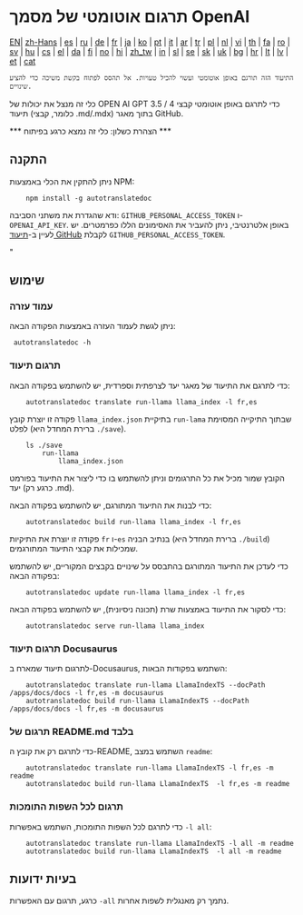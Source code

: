 
# תרגום אוטומטי של מסמך OpenAI

[EN](./README.md)| [zh-Hans](/i18n/README_zh-Hans.md) | [es](/i18n/README_es.md) | [ru](/i18n/README_ru.md) | [de](/i18n/README_de.md) | [fr](/i18n/README_fr.md) | [ja](/i18n/README_ja.md) | [ko](/i18n/README_ko.md) | [pt](/i18n/README_pt.md) | [it](/i18n/README_it.md) | [ar](/i18n/README_ar.md) | [tr](/i18n/README_tr.md) | [pl](/i18n/README_pl.md) | [nl](/i18n/README_nl.md) | [vi](/i18n/README_vi.md) | [th](/i18n/README_th.md) | [fa](/i18n/README_fa.md) | [ro](/i18n/README_ro.md) | [sv](/i18n/README_sv.md) | [hu](/i18n/README_hu.md) | [cs](/i18n/README_cs.md) | [el](/i18n/README_el.md) | [da](/i18n/README_da.md) | [fi](/i18n/README_fi.md) | [no](/i18n/README_no.md) | [hi](/i18n/README_hi.md) | [zh_tw](/i18n/README_zh_tw.md) | [in](/i18n/README_in.md) | [sl](/i18n/README_sl.md) | [se](/i18n/README_se.md) | [sk](/i18n/README_sk.md) | [uk](/i18n/README_uk.md) | [bg](/i18n/README_bg.md) | [hr](/i18n/README_hr.md) | [lt](/i18n/README_lt.md) | [lv](/i18n/README_lv.md) | [et](/i18n/README_et.md) | [cat](/i18n/README_cat.md) 

```התיעוד הזה תורגם באופן אוטומטי ועשוי להכיל טעויות. אל תהסס לפתוח בקשת משיכה כדי להציע שינויים.```


כלי זה מנצל את יכולות של OPEN AI GPT 3.5 / 4 כדי לתרגם באופן אוטומטי קבצי תיעוד (כלומר, קבצי .md/.mdx) בתוך מאגר GitHub.

*** הצהרת כשלון: כלי זה נמצא כרגע בפיתוח ***


## התקנה

ניתן להתקין את הכלי באמצעות NPM:


```
    npm install -g autotranslatedoc
```

ודא שהגדרת את משתני הסביבה: `GITHUB_PERSONAL_ACCESS_TOKEN` ו- `OPENAI_API_KEY`. באופן אלטרנטיבי, ניתן להעביר את האסימונים הללו כפרמטרים. יש לעיין ב-[תיעוד GitHub](https://docs.github.com/en/github/authenticating-to-github/creating-a-personal-access-token) לקבלת `GITHUB_PERSONAL_ACCESS_TOKEN`.


"
## שימוש


### עמוד עזרה
ניתן לגשת לעמוד העזרה באמצעות הפקודה הבאה:
```
 autotranslatedoc -h
```
### תרגום תיעוד

כדי לתרגם את התיעוד של מאגר יעד לצרפתית וספרדית, יש להשתמש בפקודה הבאה:
```
    autotranslatedoc translate run-llama llama_index -l fr,es
```


פקודה זו יוצרת קובץ `llama_index.json` בתיקיית `run-lama` שבתוך התיקייה המסוימת לפלט (ברירת המחדל היא `./save`).
```
    ls ./save
        run-llama
            llama_index.json 
```
הקובץ שמור מכיל את כל התרגומים וניתן להשתמש בו כדי ליצור את התיעוד בפורמט יעד (כרגע רק .md).

כדי לבנות את התיעוד המתורגם, יש להשתמש בפקודה הבאה:

```
    autotranslatedoc build run-llama llama_index -l fr,es
```


פקודה זו יוצרת את התיקיות `fr` ו-`es` בנתיב הבניה (ברירת המחדל היא `./build`) שמכילות את קבצי התיעוד המתורגמים.

כדי לעדכן את התיעוד המתורגם בהתבסס על שינויים בקבצים המקוריים, יש להשתמש בפקודה הבאה:

```
    autotranslatedoc update run-llama llama_index -l fr,es
```


כדי לסקור את התיעוד באמצעות שרת (תכונה ניסיונית), יש להשתמש בפקודה הבאה:
```
    autotranslatedoc serve run-llama llama_index
```
### תרגום תיעוד Docusaurus

לתרגום תיעוד שמארח ב-Docusaurus, השתמש בפקודות הבאות:

```
    autotranslatedoc translate run-llama LlamaIndexTS --docPath /apps/docs/docs -l fr,es -m docusaurus
    autotranslatedoc build run-llama LlamaIndexTS --docPath /apps/docs/docs -l fr,es -m docusaurus
```
### תרגום של README.md בלבד

כדי לתרגם רק את קובץ ה-README, השתמש במצב `readme`:

```
    autotranslatedoc translate run-llama LlamaIndexTS -l fr,es -m readme
    autotranslatedoc build run-llama LlamaIndexTS  -l fr,es -m readme
```
### תרגום לכל השפות התומכות

כדי לתרגם לכל השפות התומכות, השתמש באפשרות `-l all`:

```
    autotranslatedoc translate run-llama LlamaIndexTS -l all -m readme
    autotranslatedoc build run-llama LlamaIndexTS  -l all -m readme
```
## בעיות ידועות

כרגע, תרגום עם האפשרות `-all` נתמך רק מאנגלית לשפות אחרות.
